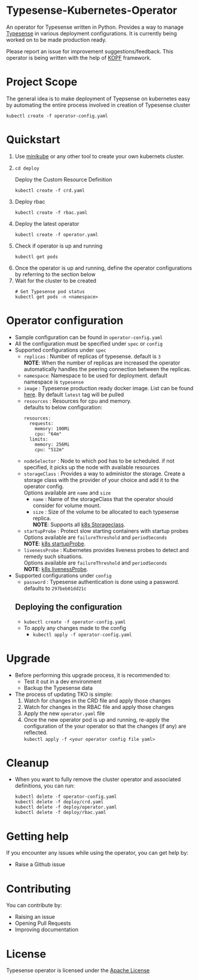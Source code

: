 # Typesense-Kubernetes-Operator
An operator for Typesense written in Python. Provides a way to manage [Typesense](https://typesense.org/) in various deployment configurations.
It is currently being worked on to be made production ready.

Please report an issue for improvement suggestions/feedback. This operator is being written with the help of [KOPF](https://github.com/nolar/kopf) framework.

# Project Scope
The general idea is to make deployment of Tyepsense on kubernetes easy by automating the entire process involved in creation of Typesense cluster 
```
kubectl create -f operator-config.yaml
```

# Quickstart

1. Use [minikube](https://kubernetes.io/docs/tasks/tools/install-minikube/) or any other tool to create your own kubernets cluster.
2.  ```
    cd deploy
    ```
    Deploy the Custom Resource Definition
    ```
    kubectl create -f crd.yaml
    ```
3. Deploy rbac
    ```
    kubectl create -f rbac.yaml
    ```
4. Deploy the latest operator 
    ```
    kubectl create -f operator.yaml
    ```
5. Check if operator is up and running 
    ```
    kubectl get pods 
    ```
6. Once the operator is up and running, define the operator configurations by referring to the section below
7. Wait for the cluster to be created
    ```
    # Get Typesense pod status
    kubectl get pods -n <namespace>
    ```

# Operator configuration
- Sample configuration can be found in `operator-config.yaml`
- All the configuration must be specified under `spec` or `config`
- Supported configurations under `spec`
    - `replicas` : Number of replicas of typesense. default is `3` <br>
        **NOTE**: When the number of replicas are increased the operator automatically handles the peering connection between the replicas.
    - `namespace`: Namespace to be used for deployment. default namespace is `typesense`
    - `image` : Typesense production ready docker image. List can be found [here](https://hub.docker.com/r/typesense/typesense). By default `latest` tag will be pulled
    - `resources` : Resources for cpu and memory.<br>
        defaults to below configuration:
        ```
        resources:
          requests:
            memory: 100Mi
            cpu: "64m"
          limits:
            memory: 256Mi
            cpu: "512m"
        ```
    - `nodeSelector` : Node to which pod has to be scheduled. if not specified, it picks up the node with available resources
    - `storageClass` : Provides a way to administor the storage. Create a storage class with the provider of your choice and add it to the operator config.<br>
    Options available are `name` and `size`
        - `name` : Name of the storageClass that the operator should consider for volume mount.
        - `size` : Size of the volume to be allocated to each typesense replica.<br>
        **NOTE**: Supports all [k8s Storageclass](https://kubernetes.io/docs/concepts/storage/storage-classes/).
    - `startupProbe` : Protect slow starting containers with startup probes <br>
    Options available are `failureThreshold` and `periodSeconds` <br>
    **NOTE**: [k8s startupProbe](https://kubernetes.io/docs/tasks/configure-pod-container/configure-liveness-readiness-startup-probes/#define-startup-probes).
    - `livenessProbe` :  Kubernetes provides liveness probes to detect and remedy such situations. <br>
    Options available are `failureThreshold` and `periodSeconds`<br>
    **NOTE**: [k8s livenessProbe](https://kubernetes.io/docs/tasks/configure-pod-container/configure-liveness-readiness-startup-probes/#define-a-liveness-http-request).
- Supported configurations under `config`
    - `password` : Typesense authentication is done using a password. defaults to `297beb01dd21c`
    ## Deploying the configuration
    - `kubectl create -f operator-config.yaml`
    - To apply any changes made to the config
        - `kubectl apply -f operator-config.yaml`

# Upgrade
- Before performing this upgrade process, it is recommended to:
    - Test it out in a dev environment 
    - Backup the Typesense data
- The process of updating TKO is simple:
    1. Watch for changes in the CRD file and apply those changes
    2. Watch for changes in the RBAC file and apply those changes
    3. Apply the new `operator.yaml` file
    4. Once the new operator pod is up and running, re-apply the configuration of the your operator so that the changes (if any) are reflected.<br>
        ```kubectl apply -f <your operator config file yaml>```

# Cleanup
- When you want to fully remove the cluster operator and associated definitions, you can run:
    ```
    kubectl delete -f operator-config.yaml
    kubectl delete -f deploy/crd.yaml
    kubectl delete -f deploy/operator.yaml
    kubectl delete -f deploy/rbac.yaml
    ```

# Getting help
If you encounter any issues while using the operator, you can get help by:
- Raise a Github issue

# Contributing
You can contribute by:
- Raising an issue
- Opening Pull Requests
- Improving documentation

# License
Typesense operator is licensed under the [Apache License](./LICENSE)